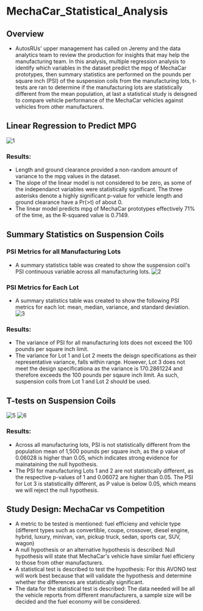 # MechaCar_Statistical_Analysis
## Overview 

- AutosRUs' upper management has called on Jeremy and the data analytics team to review the production for insights that may help the manufacturing team. In this analysis, multiple regression analysis to identify which variables in the dataset predict the mpg of MechaCar prototypes, then summary statistics are performed on the pounds per square inch (PSI) of the suspension coils from  the manufacturing lots, t-tests are ran to determine if the manufacturing lots are statistically different from the mean population, at last a statistical study is deisgned to compare vehicle performance of the MechaCar vehicles against vehicles from other manufacturers. 

## Linear Regression to Predict MPG 
![1](https://user-images.githubusercontent.com/95098281/164988028-bb3d66f6-20e9-4ea4-b452-bb08b42e9695.png)

### Results:
- Length and ground clearance provided a non-random amount of variance to the mpg values in the dataset. 
- The slope of the linear model is not considered to be zero, as some of the independanct variables were statistically significant. The three asterisks denote a highly significant p-value for vehicle length and ground clearance have a Pr(>t) of about 0. 
- The linear model predicts mpg of MechaCar prototypes effectively 71% of the time, as the R-squared value is 0.7149. 

## Summary Statistics on Suspension Coils 
### PSI Metrics for all Manufacturing Lots
- A summary statistics table was created to show the suspension coil's PSI continuous variable across all manufacturing lots. 
![2](https://user-images.githubusercontent.com/95098281/164988043-83b77283-589a-4c2a-aee1-9b8bf71ca786.png)

### PSI Metrics for Each Lot
- A summary statistics table was created to show the following PSI metrics for each lot: mean, median, variance, and standard deviation. 
![3](https://user-images.githubusercontent.com/95098281/164988047-dcf36cf0-1f13-4b4d-a343-c7ecadb4b53f.png)

### Results:
- The variance of PSI for all manufacturing lots does not exceed the 100 pounds per square inch limit. 
- The variance for Lot 1 and Lot 2 meets the deisgn specifications as their representative variance, falls within range. However, Lot 3 does not meet the design specificationa as the variance is 170.2861224 and therefore exceeds the 100 pounds per sqaure inch limit. As such, suspension coils from Lot 1 and Lot 2 should be used. 

## T-tests on Suspension Coils 
![5](https://user-images.githubusercontent.com/95098281/164988055-87f5f0a1-b2c9-45a5-88f9-250e2bba85f9.png)
![6](https://user-images.githubusercontent.com/95098281/164988056-fa44e055-91bd-463d-b595-1ae533b81b94.png)

### Results:
- Across all manufacturing lots, PSI is not statistically different from the population mean of 1,500 pounds per square inch, as the p value of 0.06028 is higher than 0.05, which indicates strong evidence for mainataining the null hypothesis. 
- The PSI for manufacturing Lots 1 and 2 are not statistically different, as the respective p-values of 1 and 0.06072 are higher than 0.05. The PSI for Lot 3 is statisticallly different, as P value is below 0.05, which means we will reject the null hypothesis. 

## Study Design: MechaCar vs Competition 
- A metric to be tested is mentioned: fuel efficieny and vehicle type (different types such as convertible, coupe, crossover, diesel engine, hybrid, luxury, minivan, van, pickup truck, sedan, sports car, SUV, wagon)
- A null hypothesis or an alternative hypothesis is described: Null hypothesis will state that MechaCar's vehicle have similar fuel efficieny to those from other manufacturers. 
- A statistical test is described to test the hypothesis: For this AVONO test will work best because that will validate the hypothesis and determine whether the differences are statistically significant. 
- The data for the statistical test is described: The data needed will be all the vehicle reports from different manufacturers, a sample size will be decided and the fuel economy will be considered. 
